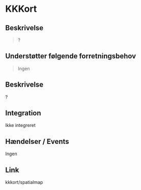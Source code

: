 # KKKort

## Beskrivelse

> ?

## Understøtter følgende forretningsbehov

> Ingen

## Beskrivelse

?

## Integration

Ikke integreret

## Hændelser / Events

Ingen

## Link

kkkort/spatialmap

